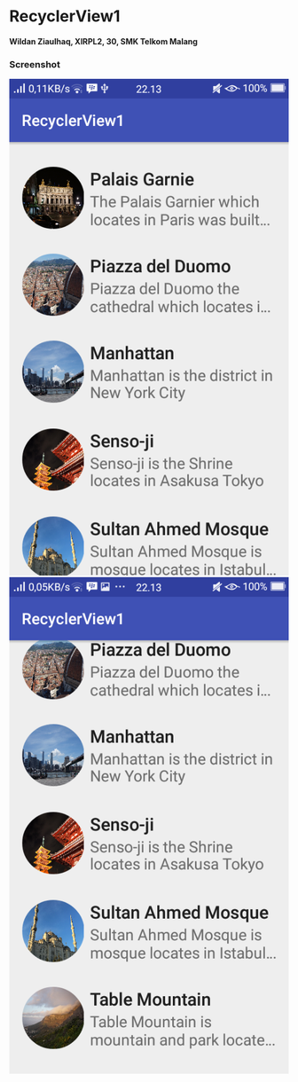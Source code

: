 # RecyclerView1

#### Wildan Ziaulhaq, XIRPL2, 30, SMK Telkom Malang

### Screenshot
![1](https://raw.githubusercontent.com/WildanZq/RecyclerView/default/rv1%201.png)
![2](https://raw.githubusercontent.com/WildanZq/RecyclerView/default/rv1%202.png)
